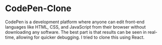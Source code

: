 # CodePen-Clone
CodePen is a development platform where anyone can edit front-end languages like HTML, CSS, and JavaScript from their browser without downloading any software.  The best part is that results can be seen in real-time, allowing for quicker debugging. I tried to clone this using React.
